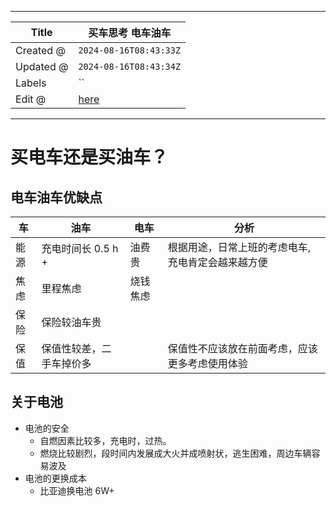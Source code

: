 -----

| Title     | 买车思考 电车油车                                         |
| --------- | ------------------------------------------------- |
| Created @ | `2024-08-16T08:43:33Z`                            |
| Updated @ | `2024-08-16T08:43:34Z`                            |
| Labels    | \`\`                                              |
| Edit @    | [here](https://github.com/junxnone/che/issues/13) |

-----

# 买电车还是买油车？

## 电车油车优缺点

| 车  | 油车            | 电车   | 分析                         |
| -- | ------------- | ---- | -------------------------- |
| 能源 | 充电时间长 0.5 h + | 油费贵  | 根据用途，日常上班的考虑电车, 充电肯定会越来越方便 |
| 焦虑 | 里程焦虑          | 烧钱焦虑 |                            |
| 保险 | 保险较油车贵        |      |                            |
| 保值 | 保值性较差，二手车掉价多  |      | 保值性不应该放在前面考虑，应该更多考虑使用体验    |

## 关于电池

  - 电池的安全
      - 自燃因素比较多，充电时，过热。
      - 燃烧比较剧烈，段时间内发展成大火并成喷射状，逃生困难，周边车辆容易波及
  - 电池的更换成本
      - 比亚迪换电池 6W+
